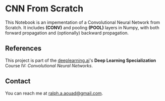 # CNN From Scratch
This Notebook is an impementation of a Convolutional Neural Network from Scratch. It includes **(CONV)** and pooling **(POOL)** layers in Numpy, with both forward propagation and (optionally) backward propagation.
## References
This project is part of the [deeplearning.ai](https://www.deeplearning.ai/program/deep-learning-specialization/)'s **Deep Learning Specialization** Course IV: _Convolutional Neural Networks_.
## Contact
You can reach me at <ralph.a.aouad@gmail.com>.

